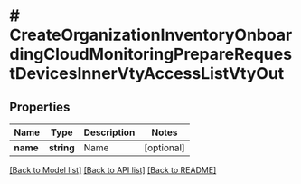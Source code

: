# # CreateOrganizationInventoryOnboardingCloudMonitoringPrepareRequestDevicesInnerVtyAccessListVtyOut

## Properties

Name | Type | Description | Notes
------------ | ------------- | ------------- | -------------
**name** | **string** | Name | [optional]

[[Back to Model list]](../../README.md#models) [[Back to API list]](../../README.md#endpoints) [[Back to README]](../../README.md)
